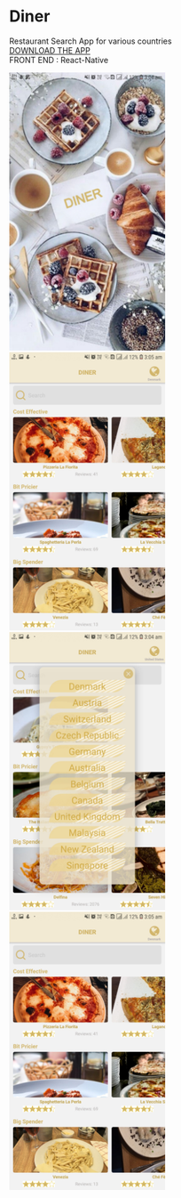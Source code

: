 # Diner

Restaurant Search App for various countries <br>
<a href="https://www.dropbox.com/s/iwkv79ql22re6lr/Diner.apk?dl=0">DOWNLOAD THE APP</a><br>
FRONT END : React-Native <br>

<p align="left">
<img src ="assets/Screen1.jpg" height="500">
<img src ="assets/Screen2.jpg" height="500">
<img src ="assets/Screen3.jpg" height="500">
<img src ="assets/Screen4.jpg" height="500">
</p>
